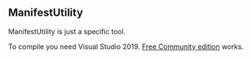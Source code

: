 ## ManifestUtility

ManifestUtility is just a specific tool.

To compile you need Visual Studio 2019. [Free Community edition](https://www.visualstudio.com/vs/community/) works.
